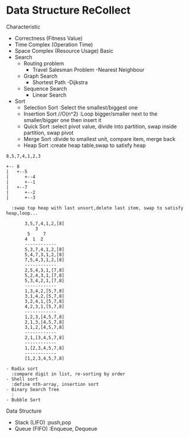 # Data Structure ReCollect
Characteristic
  - Correctness (Fitness Value)
  - Time Complex (Operation Time)
  - Space Complex (Resource Usage)
Basic
  - Search
    - Routing problem
	  - Travel Salesman Problem
	    -Nearest Neighbour
    - Graph Search
      - Shortest Path
        -Dijkstra
    - Sequence Search
	  - Linear Search
  - Sort
    - Selection Sort
	  :Select the smallest/biggest one
	- Insertion Sort //O(n^2)
	  :Loop bigger/smaller next to the smaller/bigger one then insert it
	- Quick Sort
	  :select pivot value, divide into partition, swap inside partition, swap pivot
	- Merge Sort
	  :divide to smallest unit, compare item, merge back 
	- Heap Sort
	  :create heap table,swap to satisfy heap
```
8,5,7,4,1,2,3
 
+-- 8
|   +--5
|      +--4
|      +--1
|   +--7
|      +--2
|      +--3
```
	  :swap top heap with last unsort,delete last item, swap to satisfy heap,loop...
	  
```
	   3,5,7,4,1,2,[8]
           3
		5     7
       4  1  2
	   ------------
	   5,3,7,4,1,2,[8]
       5,4,7,3,1,2,[8]
       7,5,4,3,1,2,[8]
       ------------
       2,5,4,3,1,[7,8]
       5,2,4,3,1,[7,8]
       5,3,4,2,1,[7,8]
       ------------
       1,3,4,2,[5,7,8]
       3,1,4,2,[5,7,8]
       3,2,4,1,[5,7,8]
       4,2,3,1,[5,7,8]
       ------------
       1,2,3,[4,5,7,8]
       2,1,3,[4,5,7,8]
       3,1,2,[4,5,7,8]
       ------------
       2,1,[3,4,5,7,8]
       ------------
	   1,[2,3,4,5,7,8]
	   ------------
       [1,2,3,4,5,7,8]
```
	- Radix sort
	  :compare digit in list, re-sorting by order
	- Shell sort
	  :define nth-array, insertion sort
	- Binary Search Tree
	  :
	- Bubble Sort
Data Structure
  - Stack (LIFO)
    :push,pop
  - Queue (FIFO)
    :Enqueue, Dequeue
